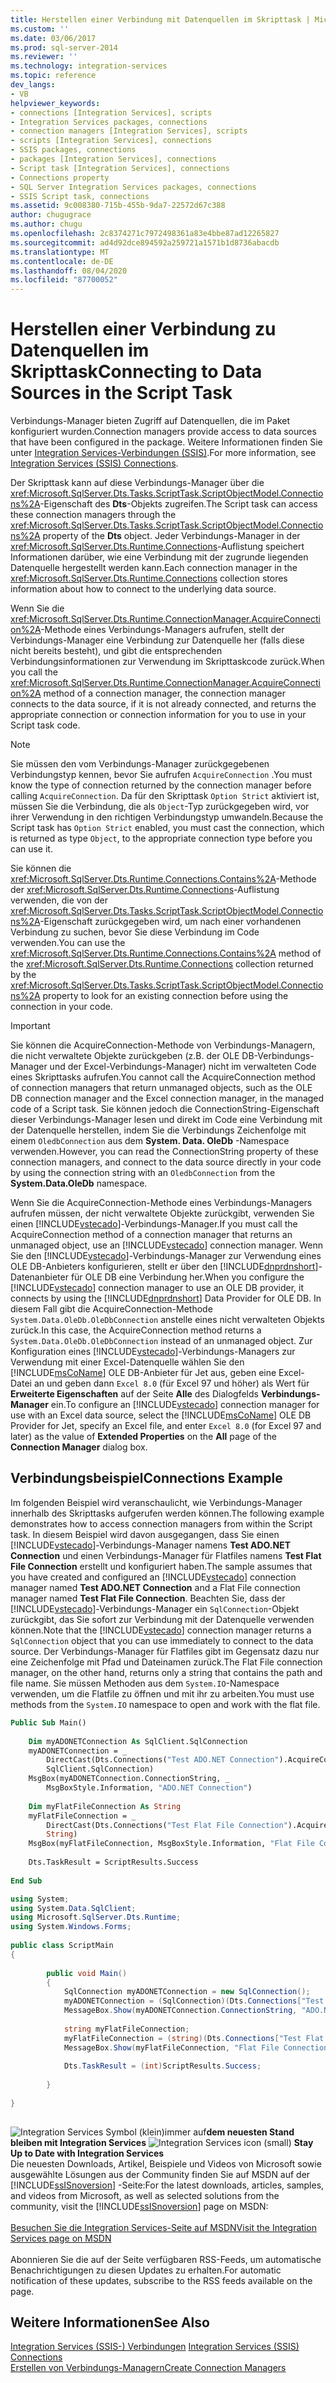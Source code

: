 ```yaml
---
title: Herstellen einer Verbindung mit Datenquellen im Skripttask | Microsoft-Dokumentation
ms.custom: ''
ms.date: 03/06/2017
ms.prod: sql-server-2014
ms.reviewer: ''
ms.technology: integration-services
ms.topic: reference
dev_langs:
- VB
helpviewer_keywords:
- connections [Integration Services], scripts
- Integration Services packages, connections
- connection managers [Integration Services], scripts
- scripts [Integration Services], connections
- SSIS packages, connections
- packages [Integration Services], connections
- Script task [Integration Services], connections
- Connections property
- SQL Server Integration Services packages, connections
- SSIS Script task, connections
ms.assetid: 9c008380-715b-455b-9da7-22572d67c388
author: chugugrace
ms.author: chugu
ms.openlocfilehash: 2c8374271c7972498361a83e4bbe87ad12265827
ms.sourcegitcommit: ad4d92dce894592a259721a1571b1d8736abacdb
ms.translationtype: MT
ms.contentlocale: de-DE
ms.lasthandoff: 08/04/2020
ms.locfileid: "87700052"
---
```

# <a name="connecting-to-data-sources-in-the-script-task"></a><span data-ttu-id="05e0c-102">Herstellen einer Verbindung zu Datenquellen im Skripttask</span><span class="sxs-lookup"><span data-stu-id="05e0c-102">Connecting to Data Sources in the Script Task</span></span>
  <span data-ttu-id="05e0c-103">Verbindungs-Manager bieten Zugriff auf Datenquellen, die im Paket konfiguriert wurden.</span><span class="sxs-lookup"><span data-stu-id="05e0c-103">Connection managers provide access to data sources that have been configured in the package.</span></span> <span data-ttu-id="05e0c-104">Weitere Informationen finden Sie unter [Integration Services-Verbindungen &#40;SSIS&#41;](../../connection-manager/integration-services-ssis-connections.md).</span><span class="sxs-lookup"><span data-stu-id="05e0c-104">For more information, see [Integration Services &#40;SSIS&#41; Connections](../../connection-manager/integration-services-ssis-connections.md).</span></span>  
  
 <span data-ttu-id="05e0c-105">Der Skripttask kann auf diese Verbindungs-Manager über die <xref:Microsoft.SqlServer.Dts.Tasks.ScriptTask.ScriptObjectModel.Connections%2A>-Eigenschaft des **Dts**-Objekts zugreifen.</span><span class="sxs-lookup"><span data-stu-id="05e0c-105">The Script task can access these connection managers through the <xref:Microsoft.SqlServer.Dts.Tasks.ScriptTask.ScriptObjectModel.Connections%2A> property of the **Dts** object.</span></span> <span data-ttu-id="05e0c-106">Jeder Verbindungs-Manager in der <xref:Microsoft.SqlServer.Dts.Runtime.Connections>-Auflistung speichert Informationen darüber, wie eine Verbindung mit der zugrunde liegenden Datenquelle hergestellt werden kann.</span><span class="sxs-lookup"><span data-stu-id="05e0c-106">Each connection manager in the <xref:Microsoft.SqlServer.Dts.Runtime.Connections> collection stores information about how to connect to the underlying data source.</span></span>  
  
 <span data-ttu-id="05e0c-107">Wenn Sie die <xref:Microsoft.SqlServer.Dts.Runtime.ConnectionManager.AcquireConnection%2A>-Methode eines Verbindungs-Managers aufrufen, stellt der Verbindungs-Manager eine Verbindung zur Datenquelle her (falls diese nicht bereits besteht), und gibt die entsprechenden Verbindungsinformationen zur Verwendung im Skripttaskcode zurück.</span><span class="sxs-lookup"><span data-stu-id="05e0c-107">When you call the <xref:Microsoft.SqlServer.Dts.Runtime.ConnectionManager.AcquireConnection%2A> method of a connection manager, the connection manager connects to the data source, if it is not already connected, and returns the appropriate connection or connection information for you to use in your Script task code.</span></span>  
  
> [!NOTE]  
>  <span data-ttu-id="05e0c-108">Sie müssen den vom Verbindungs-Manager zurückgegebenen Verbindungstyp kennen, bevor Sie aufrufen `AcquireConnection` .</span><span class="sxs-lookup"><span data-stu-id="05e0c-108">You must know the type of connection returned by the connection manager before calling `AcquireConnection`.</span></span> <span data-ttu-id="05e0c-109">Da für den Skripttask `Option Strict` aktiviert ist, müssen Sie die Verbindung, die als `Object`-Typ zurückgegeben wird, vor ihrer Verwendung in den richtigen Verbindungstyp umwandeln.</span><span class="sxs-lookup"><span data-stu-id="05e0c-109">Because the Script task has `Option Strict` enabled, you must cast the connection, which is returned as type `Object`, to the appropriate connection type before you can use it.</span></span>  
  
 <span data-ttu-id="05e0c-110">Sie können die <xref:Microsoft.SqlServer.Dts.Runtime.Connections.Contains%2A>-Methode der <xref:Microsoft.SqlServer.Dts.Runtime.Connections>-Auflistung verwenden, die von der <xref:Microsoft.SqlServer.Dts.Tasks.ScriptTask.ScriptObjectModel.Connections%2A>-Eigenschaft zurückgegeben wird, um nach einer vorhandenen Verbindung zu suchen, bevor Sie diese Verbindung im Code verwenden.</span><span class="sxs-lookup"><span data-stu-id="05e0c-110">You can use the <xref:Microsoft.SqlServer.Dts.Runtime.Connections.Contains%2A> method of the <xref:Microsoft.SqlServer.Dts.Runtime.Connections> collection returned by the <xref:Microsoft.SqlServer.Dts.Tasks.ScriptTask.ScriptObjectModel.Connections%2A> property to look for an existing connection before using the connection in your code.</span></span>  
  
> [!IMPORTANT]  
>  <span data-ttu-id="05e0c-111">Sie können die AcquireConnection-Methode von Verbindungs-Managern, die nicht verwaltete Objekte zurückgeben (z.B. der OLE DB-Verbindungs-Manager und der Excel-Verbindungs-Manager) nicht im verwalteten Code eines Skripttasks aufrufen.</span><span class="sxs-lookup"><span data-stu-id="05e0c-111">You cannot call the AcquireConnection method of connection managers that return unmanaged objects, such as the OLE DB connection manager and the Excel connection manager, in the managed code of a Script task.</span></span> <span data-ttu-id="05e0c-112">Sie können jedoch die ConnectionString-Eigenschaft dieser Verbindungs-Manager lesen und direkt im Code eine Verbindung mit der Datenquelle herstellen, indem Sie die Verbindungs Zeichenfolge mit einem `OledbConnection` aus dem **System. Data. OleDb** -Namespace verwenden.</span><span class="sxs-lookup"><span data-stu-id="05e0c-112">However, you can read the ConnectionString property of these connection managers, and connect to the data source directly in your code by using the connection string with an `OledbConnection` from the **System.Data.OleDb** namespace.</span></span>  
>   
>  <span data-ttu-id="05e0c-113">Wenn Sie die AcquireConnection-Methode eines Verbindungs-Managers aufrufen müssen, der nicht verwaltete Objekte zurückgibt, verwenden Sie einen [!INCLUDE[vstecado](../../../includes/vstecado-md.md)]-Verbindungs-Manager.</span><span class="sxs-lookup"><span data-stu-id="05e0c-113">If you must call the AcquireConnection method of a connection manager that returns an unmanaged object, use an [!INCLUDE[vstecado](../../../includes/vstecado-md.md)] connection manager.</span></span> <span data-ttu-id="05e0c-114">Wenn Sie den [!INCLUDE[vstecado](../../../includes/vstecado-md.md)]-Verbindungs-Manager zur Verwendung eines OLE DB-Anbieters konfigurieren, stellt er über den [!INCLUDE[dnprdnshort](../../../includes/dnprdnshort-md.md)]-Datenanbieter für OLE DB eine Verbindung her.</span><span class="sxs-lookup"><span data-stu-id="05e0c-114">When you configure the [!INCLUDE[vstecado](../../../includes/vstecado-md.md)] connection manager to use an OLE DB provider, it connects by using the [!INCLUDE[dnprdnshort](../../../includes/dnprdnshort-md.md)] Data Provider for OLE DB.</span></span> <span data-ttu-id="05e0c-115">In diesem Fall gibt die AcquireConnection-Methode `System.Data.OleDb.OleDbConnection` anstelle eines nicht verwalteten Objekts zurück.</span><span class="sxs-lookup"><span data-stu-id="05e0c-115">In this case, the AcquireConnection method returns a `System.Data.OleDb.OleDbConnection` instead of an unmanaged object.</span></span> <span data-ttu-id="05e0c-116">Zur Konfiguration eines [!INCLUDE[vstecado](../../../includes/vstecado-md.md)]-Verbindungs-Managers zur Verwendung mit einer Excel-Datenquelle wählen Sie den [!INCLUDE[msCoName](../../../includes/msconame-md.md)] OLE DB-Anbieter für Jet aus, geben eine Excel-Datei an und geben dann `Excel 8.0` (für Excel 97 und höher) als Wert für **Erweiterte Eigenschaften** auf der Seite **Alle** des Dialogfelds **Verbindungs-Manager** ein.</span><span class="sxs-lookup"><span data-stu-id="05e0c-116">To configure an [!INCLUDE[vstecado](../../../includes/vstecado-md.md)] connection manager for use with an Excel data source, select the [!INCLUDE[msCoName](../../../includes/msconame-md.md)] OLE DB Provider for Jet, specify an Excel file, and enter `Excel 8.0` (for Excel 97 and later) as the value of **Extended Properties** on the **All** page of the **Connection Manager** dialog box.</span></span>  
  
## <a name="connections-example"></a><span data-ttu-id="05e0c-117">Verbindungsbeispiel</span><span class="sxs-lookup"><span data-stu-id="05e0c-117">Connections Example</span></span>  
 <span data-ttu-id="05e0c-118">Im folgenden Beispiel wird veranschaulicht, wie Verbindungs-Manager innerhalb des Skripttasks aufgerufen werden können.</span><span class="sxs-lookup"><span data-stu-id="05e0c-118">The following example demonstrates how to access connection managers from within the Script task.</span></span> <span data-ttu-id="05e0c-119">In diesem Beispiel wird davon ausgegangen, dass Sie einen [!INCLUDE[vstecado](../../../includes/vstecado-md.md)]-Verbindungs-Manager namens **Test ADO.NET Connection** und einen Verbindungs-Manager für Flatfiles namens **Test Flat File Connection** erstellt und konfiguriert haben.</span><span class="sxs-lookup"><span data-stu-id="05e0c-119">The sample assumes that you have created and configured an [!INCLUDE[vstecado](../../../includes/vstecado-md.md)] connection manager named **Test ADO.NET Connection** and a Flat File connection manager named **Test Flat File Connection**.</span></span> <span data-ttu-id="05e0c-120">Beachten Sie, dass der [!INCLUDE[vstecado](../../../includes/vstecado-md.md)]-Verbindungs-Manager ein `SqlConnection`-Objekt zurückgibt, das Sie sofort zur Verbindung mit der Datenquelle verwenden können.</span><span class="sxs-lookup"><span data-stu-id="05e0c-120">Note that the [!INCLUDE[vstecado](../../../includes/vstecado-md.md)] connection manager returns a `SqlConnection` object that you can use immediately to connect to the data source.</span></span> <span data-ttu-id="05e0c-121">Der Verbindungs-Manager für Flatfiles gibt im Gegensatz dazu nur eine Zeichenfolge mit Pfad und Dateinamen zurück.</span><span class="sxs-lookup"><span data-stu-id="05e0c-121">The Flat File connection manager, on the other hand, returns only a string that contains the path and file name.</span></span> <span data-ttu-id="05e0c-122">Sie müssen Methoden aus dem `System.IO`-Namespace verwenden, um die Flatfile zu öffnen und mit ihr zu arbeiten.</span><span class="sxs-lookup"><span data-stu-id="05e0c-122">You must use methods from the `System.IO` namespace to open and work with the flat file.</span></span>  
  
```vb  
Public Sub Main()  
  
    Dim myADONETConnection As SqlClient.SqlConnection  
    myADONETConnection = _  
        DirectCast(Dts.Connections("Test ADO.NET Connection").AcquireConnection(Dts.Transaction), _  
        SqlClient.SqlConnection)  
    MsgBox(myADONETConnection.ConnectionString, _  
        MsgBoxStyle.Information, "ADO.NET Connection")  
  
    Dim myFlatFileConnection As String  
    myFlatFileConnection = _  
        DirectCast(Dts.Connections("Test Flat File Connection").AcquireConnection(Dts.Transaction), _  
        String)  
    MsgBox(myFlatFileConnection, MsgBoxStyle.Information, "Flat File Connection")  
  
    Dts.TaskResult = ScriptResults.Success  
  
End Sub  
```  
  
```csharp  
using System;  
using System.Data.SqlClient;  
using Microsoft.SqlServer.Dts.Runtime;  
using System.Windows.Forms;  
  
public class ScriptMain  
{  
  
        public void Main()  
        {  
            SqlConnection myADONETConnection = new SqlConnection();  
            myADONETConnection = (SqlConnection)(Dts.Connections["Test ADO.NET Connection"].AcquireConnection(Dts.Transaction)as SqlConnection);  
            MessageBox.Show(myADONETConnection.ConnectionString, "ADO.NET Connection");  
  
            string myFlatFileConnection;  
            myFlatFileConnection = (string)(Dts.Connections["Test Flat File Connection"].AcquireConnection(Dts.Transaction) as String);  
            MessageBox.Show(myFlatFileConnection, "Flat File Connection");  
  
            Dts.TaskResult = (int)ScriptResults.Success;  
  
        }  
  
}  
  
```  
  
<span data-ttu-id="05e0c-123">![Integration Services Symbol (klein)](../../media/dts-16.gif "Integration Services (kleines Symbol)")immer auf**dem neuesten Stand bleiben mit Integration Services**  </span><span class="sxs-lookup"><span data-stu-id="05e0c-123">![Integration Services icon (small)](../../media/dts-16.gif "Integration Services icon (small)")  **Stay Up to Date with Integration Services**</span></span><br /> <span data-ttu-id="05e0c-124">Die neuesten Downloads, Artikel, Beispiele und Videos von Microsoft sowie ausgewählte Lösungen aus der Community finden Sie auf MSDN auf der [!INCLUDE[ssISnoversion](../../../includes/ssisnoversion-md.md)] -Seite:</span><span class="sxs-lookup"><span data-stu-id="05e0c-124">For the latest downloads, articles, samples, and videos from Microsoft, as well as selected solutions from the community, visit the [!INCLUDE[ssISnoversion](../../../includes/ssisnoversion-md.md)] page on MSDN:</span></span><br /><br /> [<span data-ttu-id="05e0c-125">Besuchen Sie die Integration Services-Seite auf MSDN</span><span class="sxs-lookup"><span data-stu-id="05e0c-125">Visit the Integration Services page on MSDN</span></span>](https://go.microsoft.com/fwlink/?LinkId=136655)<br /><br /> <span data-ttu-id="05e0c-126">Abonnieren Sie die auf der Seite verfügbaren RSS-Feeds, um automatische Benachrichtigungen zu diesen Updates zu erhalten.</span><span class="sxs-lookup"><span data-stu-id="05e0c-126">For automatic notification of these updates, subscribe to the RSS feeds available on the page.</span></span>  
  
## <a name="see-also"></a><span data-ttu-id="05e0c-127">Weitere Informationen</span><span class="sxs-lookup"><span data-stu-id="05e0c-127">See Also</span></span>  
 <span data-ttu-id="05e0c-128">[Integration Services &#40;SSIS-&#41; Verbindungen](../../connection-manager/integration-services-ssis-connections.md) </span><span class="sxs-lookup"><span data-stu-id="05e0c-128">[Integration Services &#40;SSIS&#41; Connections](../../connection-manager/integration-services-ssis-connections.md) </span></span>  
 [<span data-ttu-id="05e0c-129">Erstellen von Verbindungs-Managern</span><span class="sxs-lookup"><span data-stu-id="05e0c-129">Create Connection Managers</span></span>](../../create-connection-managers.md)  
  
  
